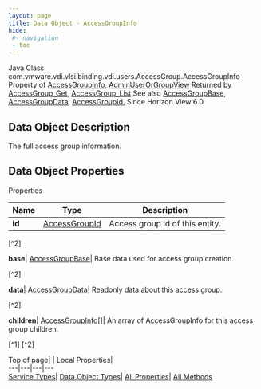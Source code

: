```yaml
---
layout: page
title: Data Object - AccessGroupInfo
hide:
 #- navigation
 - toc
---
```






Java Class
    com.vmware.vdi.vlsi.binding.vdi.users.AccessGroup.AccessGroupInfo
Property of
     [AccessGroupInfo](vdi.users.AccessGroup.AccessGroupInfo.md#field_detail), [AdminUserOrGroupView](vdi.users.AdminUserOrGroup.AdminUserOrGroupView.md#field_detail)
Returned by
     [AccessGroup_Get](vdi.users.AccessGroup.md#get), [AccessGroup_List](vdi.users.AccessGroup.md#list)
See also
     [AccessGroupBase](vdi.users.AccessGroup.AccessGroupBase.md), [AccessGroupData](vdi.users.AccessGroup.AccessGroupData.md), [AccessGroupId](vdi.entity.AccessGroupId.md), 
Since 
    Horizon View 6.0

## Data Object Description 

The full access group information. 

## Data Object Properties

Properties

Name |  Type |  Description   
---|---|---  
**id**| [AccessGroupId](vdi.entity.AccessGroupId.md)|  Access group id of this entity.   


[^2]

  
**base**| [AccessGroupBase](vdi.users.AccessGroup.AccessGroupBase.md)|  Base data used for access group creation.   


[^2]

  
**data**| [AccessGroupData](vdi.users.AccessGroup.AccessGroupData.md)|  Readonly data about this access group.   


[^2]

  
**children**| [AccessGroupInfo[]](vdi.users.AccessGroup.AccessGroupInfo.md)|  An array of AccessGroupInfo for this access group children.   


[^1]
[^2]

  
  
  
Top of page| | Local Properties|   
---|---|---|---  
[Service Types](index-mo_types.md)| [Data Object Types](index-do_types.md)| [All Properties](index-properties.md)| [All Methods](index-methods.md)  
  
  

